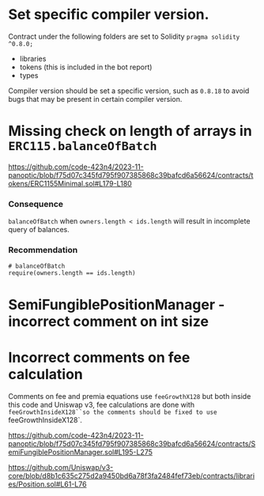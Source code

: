 # Set specific compiler version.

Contract under the following folders are set to Solidity `pragma solidity ^0.8.0;`
- libraries
- tokens (this is included in the bot report)
- types

Compiler version should be set a specific version, such as `0.8.18` to avoid bugs that may be present in certain compiler version. 

# Missing check on length of arrays in `ERC115.balanceOfBatch`

https://github.com/code-423n4/2023-11-panoptic/blob/f75d07c345fd795f907385868c39bafcd6a56624/contracts/tokens/ERC1155Minimal.sol#L179-L180

### Consequence
`balanceOfBatch` when `owners.length < ids.length` will result in incomplete query of balances.

### Recommendation

```solidity
# balanceOfBatch
require(owners.length == ids.length)
```

# SemiFungiblePositionManager - incorrect comment on int size

# Incorrect comments on fee calculation
Comments on fee and premia equations use `feeGrowthX128` but both inside this code and Uniswap v3, fee calculations are done with `feeGrowthInsideX128``so the comments should be fixed to use `feeGrowthInsideX128`.

https://github.com/code-423n4/2023-11-panoptic/blob/f75d07c345fd795f907385868c39bafcd6a56624/contracts/SemiFungiblePositionManager.sol#L195-L275

https://github.com/Uniswap/v3-core/blob/d8b1c635c275d2a9450bd6a78f3fa2484fef73eb/contracts/libraries/Position.sol#L61-L76

